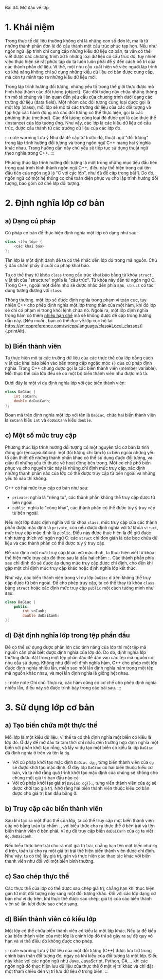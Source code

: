 Bài 34. Mở đầu về lớp
# 1. Khái niệm

Trong thực tế dữ liệu thường không chỉ là những con số đơn lẻ, mà là từ những thành phần đơn lẻ đó cấu thành một cấu
trúc phức tạp hơn. Nếu như ngôn ngữ lập trình chỉ cung cấp những kiểu dữ liệu cơ bản, ta vẫn có thể viết được các chương
trình xử lí những loại dữ liệu có cấu trúc đó, tuy nhiên việc thực hiện sẽ rất phức tạp do ta luôn luôn phải để ý đến
cách bố trí của các thành phần dữ liệu. Vì thế, một nhu cầu xuất hiện về việc người lập trình có khả năng không chỉ sử
dụng những kiểu dữ liệu cơ bản được cung cấp, mà còn tự mình tạo ra những kiểu dữ liệu mới.

Trong lập trình hướng đối tượng, những yếu tố trong thế giới thực được mô hình hóa thành các đối tượng (object). Các đối
tượng này chứa những thông tin mô tả chúng và liên quan đến yêu cầu của chương trình dưới dạng các trường dữ liệu (data
field). Một nhóm các đối tượng cùng loại được gọi là một lớp (class), mỗi lớp sẽ mô tả các trường dữ liệu của các đối
tượng và tập hợp các hành động mà các đối tượng có thể thực hiện, gọi là các phương thức (method). Các đối tượng cùng
loại đó được gọi là các thực thể (instance) của lớp tương ứng. Như vậy, các lớp là các kiểu dữ liệu có cấu trúc, được
cấu thành từ các trường dữ liệu của các lớp đó.

::: note warning Lưu ý
Như đã đề cập từ trước đó, thuật ngữ "đối tượng" trong lập trình hướng đối tượng và trong ngôn ngữ C++ mang hai ý nghĩa
khác nhau. Trang hướng dẫn này chủ yếu sẽ tiếp tục sử dụng thuật ngữ theo nghĩa trong C++.
:::

Phương thức lập trình hướng đối tượng là một trong những mục tiêu đầu tiên trong quá trình hình thành ngôn ngữ C++, điều
này thể hiện trong cái tên đầu tiên của ngôn ngữ là "C với các lớp", như đã đề cập trong [bài 1](!2.1). Do đó, ngôn ngữ
có một hệ thống cơ chế toàn diện phục vụ cho lập trình hướng đối tượng, bao gồm cơ chế lớp đối tượng.

# 2. Định nghĩa lớp cơ bản

## a) Dạng cú pháp

Cú pháp cơ bản để thực hiện định nghĩa một lớp có dạng như sau:

```cpp
class <tên lớp> {
	<các khai báo>
};
```

Tên lớp là một định danh để ta có thể nhắc đến lớp đó trong mã nguồn. Chú ý dấu chấm phẩy ở cuối cú pháp khai báo.

Ta có thể thay từ khóa `class` trong cấu trúc khai báo bằng từ khóa `struct`, viết tắt của "structure" nghĩa là "cấu
trúc". Từ khóa này đến từ ngôn ngữ C. Trong C++, ngoài một điểm nhỏ sẽ được nhắc đến phía sau, `struct` có tác dụng
tương đương với `class`.

Thông thường, một lớp sẽ được định nghĩa trong phạm vi toàn cục, tuy nhiên C++ cho phép định nghĩa một lớp trong thân
của một hàm, khi đó lớp sẽ chỉ có phạm vi trong khối lệnh chứa nó. Ngoài ra, một lớp định nghĩa trong hàm có thêm [nhiều
hạn chế](https://en.cppreference.com/w/cpp/language/class#Local_classes) mà sẽ không được đề cập trong hướng dẫn này.
[Nếu muốn, bạn có thể đọc về lớp cục bộ tại https://en.cppreference.com/w/cpp/language/class#Local_classes)]{.printAlt}.

## b) Biến thành viên

Ta thực hiện mô tả các trường dữ liệu của các thực thể của lớp bằng cách viết các khai báo biến vào bên trong cặp ngoặc
móc `{}` của cú pháp định nghĩa. Trong C++ chúng được gọi là các biến thành viên (member variable). Mỗi thực thể của lớp
đều sẽ có một bộ biến thành viên như được mô tả.

Dưới đây là một ví dụ định nghĩa lớp với các biến thành viên:

```cpp
class DaGiac {
	int soCanh;
	double doDaiCanh;
};
```

Đoạn mã trên định nghĩa một lớp với tên là `DaGiac`, chứa hai biến thành viên là `soCanh` kiểu `int` và `doDaiCanh` kiểu
`double`.

## c) Một số mức truy cập

Phương thức lập trình hướng đối tượng có một nguyên tắc cơ bản là tính đóng gói (encapsulation): một đối tượng chỉ làm
lộ ra bên ngoài những yếu tố cần thiết để những thành phần khác có thể sử dụng được đối tượng, và giấu đi những yếu tố
thuộc về hoạt động bên trong. Một cơ chế phổ biến phục vụ cho nguyên tắc này là những chỉ định mức truy cập, xác định
những thành phần nào của lớp có thể được truy cập từ bên ngoài và những yếu tố nào thì không.

C++ có hai mức truy cập cơ bản như sau:

- `private`: nghĩa là "riêng tư", các thành phần không thể truy cập được từ bên ngoài.
- `public`: nghĩa là "công khai", các thành phần có thể được tùy ý truy cập từ bên ngoài.

Nếu một lớp được định nghĩa với từ khóa `class`, mức truy cập của các thành phần được mặc định là `private`, còn nếu
được định nghĩa với từ khóa `struct`, mức truy cập mặc định là `public`. Điều này được thực hiện là để giữ được tính
tương thích với ngôn ngữ C: các `struct` chỉ đơn giản là các bọc chứa dữ liệu và các thành phần có thể được tùy ý truy
cập.

Để xác định một mức truy cập khác với mặc định, ta thực hiện viết từ khóa thể hiện mức truy cập đó theo sau là dấu hai
chấm `:`. Các thành phần phía sau chỉ định đó sẽ được áp dụng mức truy cập được chỉ định, cho đến khi gặp một chỉ định
mức truy cập khác hoặc định nghĩa lớp kết thúc.

Như vậy, các biến thành viên trong ví dụ lớp `DaGiac` ở trên không thể truy cập được từ bên ngoài. Để cho phép truy cập,
ta có thể thay từ khóa `class` bằng `struct` hoặc xác định mức truy cập `public` một cách tường minh như sau:

```cpp
class DaGiac {
	public:
		int soCanh;
		double doDaiCanh;
};
```

## d) Đặt định nghĩa lớp trong tệp phần đầu

Để có thể sử dụng được phần lớn các tính năng của lớp thì một tệp mã nguồn cần phải biết được định nghĩa của lớp đó. Do
đó, định nghĩa lớp thường được đặt trong một tệp phần đầu để dán vào các tệp mã nguồn có nhu cầu sử dụng. Không như đối
với định nghĩa hàm, C++ cho phép một lớp được định nghĩa nhiều lần, miễn sao mỗi lần định nghĩa nằm trong một tệp mã
nguồn khác nhau, và mọi lần định nghĩa là giống hệt nhau.

::: note note Ghi chú
Thực ra, các hàm cũng có cơ chế cho phép định nghĩa nhiều lần, điều này sẽ được trình bày trong các bài sau.
:::

# 3. Sử dụng lớp cơ bản

## a) Tạo biến chứa một thực thể

Mỗi lớp là một kiểu dữ liệu, vì thế ta có thể định nghĩa một biến có kiểu là lớp đó. Ở đây để mở đầu ta tạm thời chỉ
nhắc đến trường hợp định nghĩa một biến với phần khởi tạo rỗng, và lấy ví dụ tạo một biến có kiểu là lớp `DaGiac` đã
định nghĩa ở trên và tên là `dg`.

- Với cú pháp khởi tạo mặc định `DaGiac dg;`, từng biến thành viên của `dg` sẽ được khởi tạo mặc định. Ở đây lớp
  `DaGiac` có hai biến thuộc kiểu cơ bản, và ta nhớ rằng quá trình khởi tạo mặc định của chúng sẽ không cho chúng một
  giá trị ban đầu nào cả.
- Với cú pháp khởi tạo giá trị `DaGiac dg{};`, từng viến thành viên của `dg` sẽ được khởi tạo giá trị. Nhớ rằng hai biến
  thành viên thuộc kiểu cơ bản được cho giá trị ban đầu bằng 0.

## b) Truy cập các biến thành viên

Sau khi tạo ra một thực thể của lớp, ta có thể truy cập một biến thành viên của nó bằng toán tử chấm `.`, với biểu thức
cho ra thực thể ở bên trái và tên biến thành viên ở bên phải. Ví dụ để truy cập biến `doDaiCanh` của `dg` ta viết
`dg.doDaiCanh`.

Nếu biểu thức bên trái cho ra một giá trị trái, chẳng hạn tên một biến như `dg` ở trên, toán tử cho ra một giá trị trái
thể hiện biến thành viên được chỉ định. Như vậy, ta có thể lấy giá trị, gán và thực hiện các thao tác khác với biến
thành viên như đối với một biến bình thường.

## c) Sao chép thực thể

Các thực thể của lớp có thể được sao chép giá trị, chẳng hạn khi thực hiện gán từ một đối tượng này sang một đối tượng
khác. Đối với các lớp dạng cơ bản như ví dụ trên, khi thực thể được sao chép, giá trị của các biến thành viên sẽ lần
lượt được sao chép sang.

## d) Biến thành viên có kiểu lớp

Một lớp có thể chứa biến thành viên có kiểu là một lớp khác. Nếu ta để kiểu của biến thành viên của một lớp là chính lớp
đó thì sẽ gây ra sự đệ quy vô hạn và vì thế điều đó không được cho phép.

::: note warning Lưu ý
Dữ liệu của một đối tượng (C++) được lưu trữ trong chính bản thân đối tượng đó, ngay cả khi kiểu của đối tượng là một
lớp. Điều này khác với các ngôn ngữ như Java, JavaScript, Python, C#,... khi các ngôn ngữ đó thực hiện lưu dữ liệu của
thực thể ở một vị trí khác và chỉ đặt một tham chiếu đến vị trí lưu dữ liệu ở trong biến.
:::